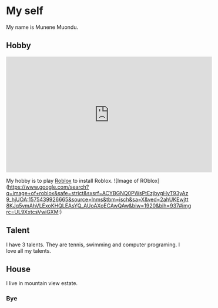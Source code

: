 # My self

My name is Munene Muondu.

## Hobby

<iframe width="560" height="315" src="https://www.youtube.com/embed/XYX-IZa3rNs" frameborder="0" allow="accelerometer; autoplay; encrypted-media; gyroscope; picture-in-picture" allowfullscreen></iframe>

My hobby is to play [Roblox](https://www.roblox.com/) to install Roblox.
![Image of ROblox]
(https://www.google.com/search?q=image+of+roblox&safe=strict&sxsrf=ACYBGNQ0PWsPtEzjbygHyT93yAz9_hjUOA:1575439926665&source=lnms&tbm=isch&sa=X&ved=2ahUKEwjtt8KJq5vmAhVLExoKHQLEAsYQ_AUoAXoECAwQAw&biw=1920&bih=937#imgrc=UL9XxtcsVwiGXM:)
## Talent
I have 3 talents. They are tennis, swimming and computer programing. I love all my talents.

## House
I live in mountain view estate.

### Bye

